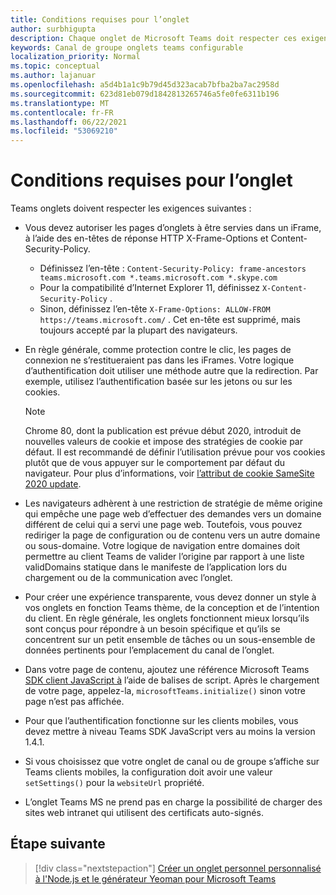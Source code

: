 ```yaml
---
title: Conditions requises pour l’onglet
author: surbhigupta
description: Chaque onglet de Microsoft Teams doit respecter ces exigences.
keywords: Canal de groupe onglets teams configurable
localization_priority: Normal
ms.topic: conceptual
ms.author: lajanuar
ms.openlocfilehash: a5d4b1a1c9b79d45d323acab7bfba2ba7ac2958d
ms.sourcegitcommit: 623d81eb079d1842813265746a5fe0fe6311b196
ms.translationtype: MT
ms.contentlocale: fr-FR
ms.lasthandoff: 06/22/2021
ms.locfileid: "53069210"
---
```

# <a name="tab-requirements"></a>Conditions requises pour l’onglet

Teams onglets doivent respecter les exigences suivantes :

* Vous devez autoriser les pages d’onglets à être servies dans un iFrame, à l’aide des en-têtes de réponse HTTP X-Frame-Options et Content-Security-Policy.
  * Définissez l’en-tête : `Content-Security-Policy: frame-ancestors teams.microsoft.com *.teams.microsoft.com *.skype.com`
  * Pour la compatibilité d’Internet Explorer 11, définissez `X-Content-Security-Policy` .
  * Sinon, définissez l’en-tête `X-Frame-Options: ALLOW-FROM https://teams.microsoft.com/` . Cet en-tête est supprimé, mais toujours accepté par la plupart des navigateurs.
* En règle générale, comme protection contre le clic, les pages de connexion ne s’restitueraient pas dans les iFrames. Votre logique d’authentification doit utiliser une méthode autre que la redirection. Par exemple, utilisez l’authentification basée sur les jetons ou sur les cookies.

    > [!NOTE]
    > Chrome 80, dont la publication est prévue début 2020, introduit de nouvelles valeurs de cookie et impose des stratégies de cookie par défaut. Il est recommandé de définir l’utilisation prévue pour vos cookies plutôt que de vous appuyer sur le comportement par défaut du navigateur. Pour plus d’informations, voir [l’attribut de cookie SameSite 2020 update](../../resources/samesite-cookie-update.md).

* Les navigateurs adhèrent à une restriction de stratégie de même origine qui empêche une page web d’effectuer des demandes vers un domaine différent de celui qui a servi une page web. Toutefois, vous pouvez rediriger la page de configuration ou de contenu vers un autre domaine ou sous-domaine. Votre logique de navigation entre domaines doit permettre au client Teams de valider l’origine par rapport à une liste validDomains statique dans le manifeste de l’application lors du chargement ou de la communication avec l’onglet.

* Pour créer une expérience transparente, vous devez donner un style à vos onglets en fonction Teams thème, de la conception et de l’intention du client. En règle générale, les onglets fonctionnent mieux lorsqu’ils sont conçus pour répondre à un besoin spécifique et qu’ils se concentrent sur un petit ensemble de tâches ou un sous-ensemble de données pertinents pour l’emplacement du canal de l’onglet.

* Dans votre page de contenu, ajoutez une référence Microsoft Teams [SDK client JavaScript à](/javascript/api/overview/msteams-client) l’aide de balises de script. Après le chargement de votre page, appelez-la, `microsoftTeams.initialize()` sinon votre page n’est pas affichée.

* Pour que l’authentification fonctionne sur les clients mobiles, vous devez mettre à niveau Teams SDK JavaScript vers au moins la version 1.4.1.

* Si vous choisissez que votre onglet de canal ou de groupe s’affiche sur Teams clients mobiles, la configuration doit avoir une valeur `setSettings()` pour la `websiteUrl` propriété.

* L’onglet Teams MS ne prend pas en charge la possibilité de charger des sites web intranet qui utilisent des certificats auto-signés.

## <a name="next-step"></a>Étape suivante

> [!div class="nextstepaction"]
> [Créer un onglet personnel personnalisé à l'Node.js et le générateur Yeoman pour Microsoft Teams](~/tabs/quickstarts/create-personal-tab-node-yeoman.md)
